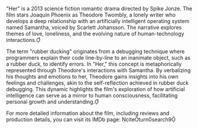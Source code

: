 ​"Her" is a 2013 science fiction romantic drama directed by Spike Jonze. The film stars Joaquin Phoenix as Theodore Twombly, a lonely writer who develops a deep relationship with an artificially intelligent operating system named Samantha, voiced by Scarlett Johansson. The narrative explores themes of love, loneliness, and the evolving nature of human-technology interactions.

The term "rubber ducking" originates from a debugging technique where programmers explain their code line-by-line to an inanimate object, such as a rubber duck, to identify errors. In "Her," this concept is metaphorically represented through Theodore's interactions with Samantha. By verbalizing his thoughts and emotions to her, Theodore gains insights into his own feelings and challenges, akin to the self-reflection achieved in rubber duck debugging. This dynamic highlights the film's exploration of how artificial intelligence can serve as a mirror to human consciousness, facilitating personal growth and understanding.

For more detailed information about the film, including reviews and production details, you can visit its IMDb page: citeturn0search9 